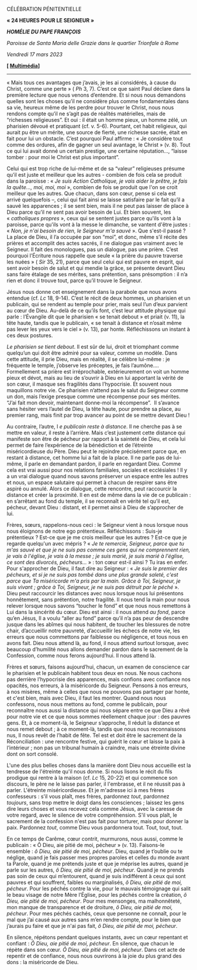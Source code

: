 CÉLÉBRATION PÉNITENTIELLE

**« 24 HEURES POUR LE SEIGNEUR »**

***HOMÉLIE DU PAPE FRANÇOIS***

*Paroisse de Santa Maria delle Grazie dans le quartier Trionfale à Rome*

*Vendredi 17 mars 2023*

**[ [Multimédia](http://w2.vatican.va/content/francesco/fr/events/event.dir.html/content/vaticanevents/fr/2023/3/17/24h-perilsignore.html)]**

___________________________

« Mais tous ces avantages que j’avais, je les ai considérés, à cause du Christ, comme une perte » ( *Ph* 3, 7). C’est ce que saint Paul déclare dans la première lecture que nous venons d’entendre. Et si nous nous demandons quelles sont les choses qu’il ne considère plus comme fondamentales dans sa vie, heureux même de les perdre pour trouver le Christ, nous nous rendons compte qu’il ne s’agit pas de réalités matérielles, mais de “richesses religieuses”. Et oui : il était un homme pieux, un homme zélé, un pharisien dévoué et pratiquant (cf. v. 5-6). Pourtant, cet habit religieux, qui aurait pu être un mérite, une source de fierté, une richesse sacrée, était en fait pour lui un obstacle. C’est pourquoi Paul affirme : « Je considère tout comme des ordures, afin de gagner un seul avantage, le Christ » (v. 8). Tout ce qui lui avait donné un certain prestige, une certaine réputation…, “laisse tomber : pour moi le Christ est plus important”.

Celui qui est trop riche de lui-même et de sa “valeur” religieuses présume qu’il est juste et meilleur que les autres - combien de fois cela se produit dans la paroisse : « *Je suis Action Catholique, je vais aider le prêtre, je fais la quête..., moi, moi, moi* », combien de fois se produit que l'on se croit meilleur que les autres. Que chacun, dans son cœur, pense si cela est arrivé quelquefois –, celui qui fait ainsi se laisse satisfaire par le fait qu’il a sauvé les apparences ; il se sent bien, mais il ne peut pas laisser de place à Dieu parce qu’il ne sent pas avoir besoin de Lui. Et bien souvent, les « *catholiques propres* », ceux qui se sentent justes parce qu'ils vont à la paroisse, parce qu'ils vont à la messe le dimanche, se vantent d'être justes : « *Non, je n'ai besoin de rien, le Seigneur m'a sauvé* ». Que s'est-il passé ? La place de Dieu, il l’a occupée par son “moi”, et donc, même s’il récite des prières et accomplit des actes sacrés, il ne dialogue pas vraiment avec le Seigneur. Il fait des monologues, pas un dialogue, pas une prière. C’est pourquoi l’Écriture nous rappelle que seule « la prière du pauvre traverse les nuées » ( *Sir* 35, 21), parce que seul celui qui est pauvre en esprit, qui sent avoir besoin de salut et qui mendie la grâce, se présente devant Dieu sans faire étalage de ses mérites, sans prétention, sans présomption : il n’a rien et donc il trouve tout, parce qu’il trouve le Seigneur.

Jésus nous donne cet enseignement dans la parabole que nous avons entendue (cf. *Lc* 18, 9-14). C’est le récit de deux hommes, un pharisien et un publicain, qui se rendent au temple pour prier, mais seul l’un d’eux parvient au cœur de Dieu. Au-delà de ce qu’ils font, c’est leur attitude physique qui parle : l’Évangile dit que le pharisien « se tenait debout » et priait (v. 11), la tête haute, tandis que le publicain, « se tenait à distance et n’osait même pas lever les yeux vers le ciel » (v. 13), par honte. Réfléchissons un instant à ces deux postures.

*Le pharisien se tient debout*. Il est sûr de lui, droit et triomphant comme quelqu’un qui doit être admiré pour sa valeur, comme un modèle. Dans cette attitude, il prie Dieu, mais en réalité, il se célèbre lui-même : je fréquente le temple, j’observe les préceptes, je fais l’aumône.... Formellement sa prière est irréprochable, extérieurement on voit un homme pieux et dévot, mais au lieu de s’ouvrir à Dieu en lui apportant la vérité de son cœur, il masque ses fragilités dans l’hypocrisie. Et souvent nous maquillons notre vie. Ce pharisien n’attend pas le salut du Seigneur comme un don, mais l’exige presque comme une récompense pour ses mérites. “J’ai fait mon devoir, maintenant donne-moi la récompense”.  Il s’avance sans hésiter vers l’autel de Dieu, la tête haute, pour prendre sa place, au premier rang, mais finit par trop avancer au point de se mettre devant Dieu !

Au contraire, l’autre, l *e publicain reste à distance*. Il ne cherche pas à se mettre en valeur, il reste à l’arrière. Mais c’est justement cette distance qui manifeste son être de pécheur par rapport à la sainteté de Dieu, et cela lui permet de faire l’expérience de la bénédiction et de l’étreinte miséricordieuse du Père. Dieu peut le rejoindre précisément parce que, en restant à distance, cet homme lui a fait de la place. Il ne parle pas de lui-même, il parle en demandant pardon, il parle en regardant Dieu. Comme cela est vrai aussi pour nos relations familiales, sociales et ecclésiales ! Il y a un vrai dialogue quand nous savons préserver un espace entre les autres et nous, un espace salutaire qui permet à chacun de respirer sans être aspiré ou annulé. Alors ce dialogue, cette rencontre, peut raccourcir la distance et créer la proximité. Il en est de même dans la vie de ce publicain : en s’arrêtant au fond du temple, il se reconnaît en vérité tel qu’il est, pécheur, devant Dieu : distant, et il permet ainsi à Dieu de s’approcher de lui.

Frères, sœurs, rappelons-nous ceci : le Seigneur vient à nous lorsque nous nous éloignons de notre ego prétentieux. Réfléchissons : Suis-je prétentieux ? Est-ce que je me crois meilleur que les autres ? Est-ce que je regarde quelqu'un avec mépris ? « *Je te remercie, Seigneur, parce que tu m'as sauvé et que je ne suis pas comme ces gens qui ne comprennent rien, je vais à l'église, je vais à la messe ; je suis marié, je suis marié à l'église, ce sont des divorcés, pécheurs...* » : ton cœur est-il ainsi ? Tu iras en enfer. Pour s'approcher de Dieu, il faut dire au Seigneur : « *Je suis le premier des pécheurs, et si je ne suis pas tombé dans une plus grande saleté, c'est parce que Ta miséricorde m'a pris par la main. Grâce à Toi, Seigneur, je suis vivant ; grâce à Toi, Seigneur, je ne suis pas détruit par le péché* ». Dieu peut raccourcir les distances avec nous lorsque nous lui présentons honnêtement, sans prétention, notre fragilité. Il nous tend la main pour nous relever lorsque nous savons “toucher le fond” et que nous nous remettons à Lui dans la sincérité du cœur. Dieu est ainsi : il nous attend *au fond*, parce qu’en Jésus, Il a voulu “aller au fond” parce qu’il n’a pas peur de descendre jusque dans les abîmes qui nous habitent, de toucher les blessures de notre chair, d’accueillir notre pauvreté, d’accueillir les échecs de notre vie, les erreurs que nous commettons par faiblesse ou négligence, et tous nous en avons fait. Dieu nous attend là, au fond, il nous attend surtout lorsque, avec beaucoup d’humilité nous allons demander pardon dans le sacrement de la Confession, comme nous ferons aujourd’hui. Il nous attend là.

Frères et sœurs, faisons aujourd’hui, chacun, un examen de conscience car le pharisien et le publicain habitent tous deux en nous. Ne nous cachons pas derrière l’hypocrisie des apparences, mais confions avec confiance nos opacités, nos erreurs, à la miséricorde du Seigneur. Pensons à nos erreurs, à nos misères, même à celles que nous ne pouvons pas partager par honte, et c'est bien, mais avec Dieu, il faut les montrer. Quand nous nous confessons, nous nous mettons au fond, comme le publicain, pour reconnaître nous aussi la distance qui nous sépare entre ce que Dieu a rêvé pour notre vie et ce que nous sommes réellement chaque jour : des pauvres gens. Et, à ce moment-là, le Seigneur s’approche, Il réduit la distance et nous remet debout ; à ce moment-là, tandis que nous nous reconnaissons nus, Il nous revêt de l’habit de fête. Tel est et doit être le sacrement de la Réconciliation : une rencontre festive, qui guérit le cœur et laisse la paix à l’intérieur ; non pas un tribunal humain à craindre, mais une étreinte divine dont on sort consolé.

L'une des plus belles choses dans la manière dont Dieu nous accueille est la tendresse de l'étreinte qu'il nous donne. Si nous lisons le récit du fils prodigue qui rentre à la maison (cf. *Lc* 15, 20-22) et qui commence son discours, le père ne le laisse pas parler, il l'embrasse, et il ne réussit pas à parler. L'étreinte miséricordieuse. Et je m'adresse ici à mes frères confesseurs : s'il vous plaît, mes frères, pardonnez *tout*, pardonnez *toujours*, sans trop mettre le doigt dans les consciences ; laissez les gens dire leurs choses et vous recevez cela comme Jésus, avec la caresse de votre regard, avec le silence de votre compréhension. S'il vous plaît, le sacrement de la confession n'est pas fait pour torturer, mais pour donner la paix. Pardonnez *tout*, comme Dieu vous pardonnera tout. Tout, tout, tout.

En ce temps de Carême, cœur contrit, murmurons, nous aussi, comme le publicain : « Ô Dieu, aie pitié de moi, pécheur » (v. 13). Faisons-le ensemble : *ô Dieu, aie pitié de moi, pécheur*. Dieu, quand je t’oublie ou te néglige, quand je fais passer mes propres paroles et celles du monde avant ta Parole, quand je me prétends juste et que je méprise les autres, quand je parle sur les autres, *ô Dieu, aie pitié de moi, pécheur*. Quand je ne prends pas soin de ceux qui m’entourent, quand je suis indifférent à ceux qui sont pauvres et qui souffrent, faibles ou marginalisés, *ô Dieu, aie pitié de moi, pécheur*. Pour les péchés contre la vie, pour le mauvais témoignage qui salit le beau visage de notre Mère l’Église, pour les péchés contre la création, *ô Dieu, aie pitié de moi, pécheur*. Pour mes mensonges, ma malhonnêteté, mon manque de transparence et de droiture, *ô Dieu, aie pitié de moi, pécheur*. Pour mes péchés cachés, ceux que personne ne connaît, pour le mal que j’ai causé aux autres sans m’en rendre compte, pour le bien que j’aurais pu faire et que je n'ai pas fait, *ô Dieu, aie pitié de moi, pécheur*.

En silence, répétons pendant quelques instants, avec un cœur repentant et confiant : *Ô Dieu, aie pitié de moi, pécheur*. En silence, que chacun le répète dans son cœur. *Ô Dieu, aie pitié de moi, pécheur*. Dans cet acte de repentir et de confiance, nous nous ouvrirons à la joie du plus grand des dons : la miséricorde de Dieu.
